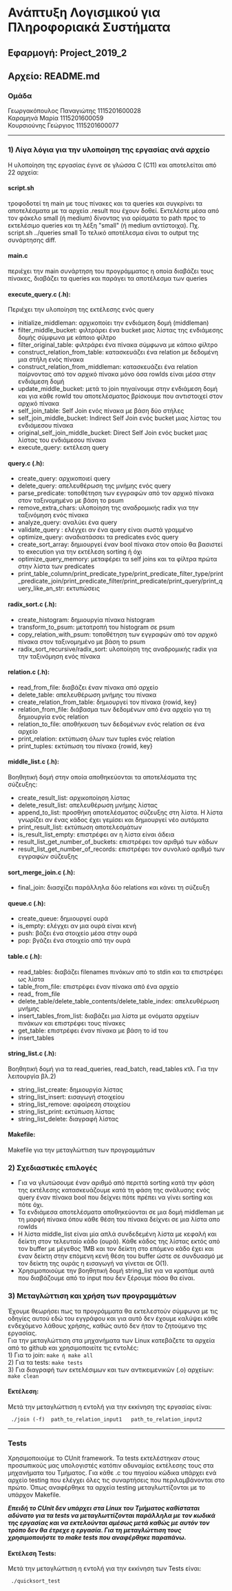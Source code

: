 # Ανάπτυξη Λογισμικού για Πληροφοριακά Συστήματα
## Εφαρμογή: Project_2019_2
## Αρχείο: README.md  
### Ομάδα
Γεωργακόπουλος Παναγιώτης 1115201600028\
Καραμηνά Μαρία            1115201600059\
Κουρσιούνης Γεώργιος      1115201600077
- - - -

### 1) Λίγα λόγια για την υλοποίηση της εργασίας ανά αρχείο
Η υλοποίηση της εργασίας έγινε σε γλώσσα C (C11) και αποτελείται από 22 αρχεία:

#### script.sh
τροφοδοτεί τη main με τους πίνακες και τα queries και συγκρίνει τα αποτελέσματα με τα αρχεία .result που έχουν δοθεί.
Εκτελέστε μέσα από τον φάκελο small (ή medium) δίνοντας για ορίσματα το path προς το εκτελέσιμο queries και τη λέξη "small" (ή medium αντίστοιχα).
Πχ. script.sh ../queries small
Το τελικό αποτέλεσμα είναι το output της συνάρτησης diff.

#### main.c
περιέχει την main συνάρτηση του προγράμματος η οποία διαβάζει τους πίνακες, διαβάζει τα queries και παράγει τα αποτέλεσμα των queries

#### execute_query.c (.h): 
Περιέχει την υλοποίηση της εκτέλεσης ενός query
* initialize_middleman: αρχικοποίει την ενδιάμεση δομή (middleman)
* filter_middle_bucket: φιλτράρει ένα bucket μιας λίστας της ενδιάμεσης δομής σύμφωνα με κάποιο φίλτρο
* filter_original_table: φιλτράρει ένα πίνακα σύμφωνα με κάποιο φίλτρο
* construct_relation_from_table: κατασκευάζει ένα relation με δεδομένη μια στήλη ενός πίνακα
* construct_relation_from_middleman: κατασκευάζει ένα relation παίρνοντας από τον αρχικό πίνακα μόνο όσα rowIds είναι μέσα στην ενδιάμεση δομή
* update_middle_bucket: μετά το join πηγαίνουμε στην ενδιάμεση δομή και για κάθε rowId του αποτελέσματος βρίσκουμε που αντιστοιχεί στον αρχικό πίνακα
* self_join_table: Self Join ενός πίνακα με βάση δύο στήλες
* self_join_middle_bucket: Indirect Self Join ενός bucket μιας λίστας του ενδιάμεσου πίνακα
* original_self_join_middle_bucket: Direct Self Join ενός bucket μιας λίστας του ενδιάμεσου πίνακα
* execute_query: εκτέλεση query

#### query.c (.h):
* create_query: αρχικοποιεί query
* delete_query: απελευθέρωση της μνήμης ενός query
* parse_predicate: τοποθέτηση των εγγραφών από τον αρχικό πίνακα στον ταξινομημένο με βάση το psum
* remove_extra_chars: υλοποίηση της αναδρομικής radix για την ταξινόμηση ενός πίνακα
* analyze_query: αναλύει ένα query
* validate_query : ελέγχει αν ένα query είναι σωστά γραμμένο
* optimize_query: αναδιατάσσει τα predicates ενός query
* create_sort_array: δημιουργεί έναν bool πίνακα στον οποίο θα βασιστεί το execution για την εκτέλεση sorting ή όχι
* optimize_query_memory: μεταφέρει τα self joins και τα φίλτρα πρώτα στην λίστα των predicates
* print_table_column/print_predicate_type/print_predicate_filter_type/print_predicate_join/print_predicate_filter/print_predicate/print_query/print_query_like_an_str: εκτυπώσεις

#### radix_sort.c (.h):
* create_histogram: δημιουργία πίνακα histogram
* transform_to_psum: μετατροπή του histogram σε psum
* copy_relation_with_psum: τοποθέτηση των εγγραφών από τον αρχικό πίνακα στον ταξινομημένο με βάση το psum
* radix_sort_recursive/radix_sort: υλοποίηση της αναδρομικής radix για την ταξινόμηση ενός πίνακα

#### relation.c (.h):
* read_from_file: διαβάζει έναν πίνακα από αρχείο
* delete_table: απελευθέρωση μνήμης του πίνακα
* create_relation_from_table: δημιουργεί τον πίνακα {rowid, key}
* relation_from_file: διάβασμα των δεδομένων από ένα αρχείο για τη δημιουργία ενός relation
* relation_to_file: αποθήκευση των δεδομένων ενός relation σε ένα αρχείο
* print_relation: εκτύπωση όλων των tuples ενός relation
* print_tuples: εκτύπωση του πίνακα {rowid, key}

#### middle_list.c (.h):
Βοηθητική δομή στην οποία αποθηκεύονται τα αποτελέσματα της σύζευξης:
* create_result_list: αρχικοποίηση λίστας
* delete_result_list: απελευθέρωση μνήμης λίστας
* append_to_list: προσθήκη αποτελέσματος σύζευξης στη λίστα. Η λίστα γνωρίζει αν ένας κάδος έχει γεμίσει και δημιουργεί νέο αυτόματα
* print_result_list: εκτύπωση αποτελεσμάτων
* is_result_list_empty: επιστρέφει αν η λίστα είναι άδεια
* result_list_get_number_of_buckets: επιστρέφει τον αριθμό των κάδων
* result_list_get_number_of_records: επιστρέφει τον συνολικό αριθμό των εγγραφών σύζευξης

#### sort_merge_join.c (.h):
* final_join: διασχίζει παράλληλα δύο relations και κάνει τη σύζευξη

#### queue.c (.h):  
* create_queue: δημιουργεί ουρά
* is_empty: ελέγχει αν μια ουρά είναι κενή
* push: βάζει ένα στοιχείο μέσα στην ουρά
* pop: βγάζει ένα στοιχείο από την ουρά

#### table.c (.h): 
* read_tables: διαβάζει filenames πινάκων από το stdin και τα επιστρέφει ως λίστα
* table_from_file: επιστρέφει έναν πίνακα από ένα αρχείο
* read_ from_file
* delete_table/delete_table_contents/delete_table_index: απελευθέρωση μνήμης
* insert_tables_from_list: διαβάζει μια λίστα με ονόματα αρχείων πινάκων και επιστρέφει τους πίνακες
* get_table: επιστρέφει έναν πίνακα με βάση το id του
* insert_tables

#### string_list.c (.h): 
Βοηθητική δομή για τα read_queries, read_batch, read_tables κτλ. Για την λειτουργία βλ.2)
* string_list_create: δημιουργία λίστας
* string_list_insert: εισαγωγή στοιχείου
* string_list_remove: αφαίρεση στοιχείου
* string_list_print: εκτύπωση λίστας
* string_list_delete: διαγραφή λίστας

#### Makefile:  
Makefile για την μεταγλώττιση των προγραμμάτων


    
### 2) Σχεδιαστικές επιλογές
* Για να γλυτώσουμε έναν αριθμό από περιττά sorting κατά την φάση της εκτέλεσης κατασκευάζουμε κατά τη φάση της ανάλυσης ενός query έναν πίνακα bool που δείχνει πότε πρέπει να γίνει sorting και πότε όχι.
* Τα ενδιάμεσα αποτελέσματα αποθηκεύονται σε μια δομή middleman με τη μορφή πίνακα όπου κάθε θέση του πίνακα δείχνει σε μια λίστα απο rowIds
* Η λίστα middle_list είναι μία απλά συνδεδεμένη λίστα με κεφαλή και δείκτη στον τελευταίο κάδο (ουρά). Κάθε κάδος της λίστας εκτός από τον buffer με μέγεθος 1MΒ και τον δείκτη στο επόμενο κάδο έχει και έναν δείκτη στην επόμενη κενή θέση του buffer ώστε σε συνδυασμό με τον δείκτη της ουράς η εισαγωγή να γίνεται σε Ο(1).
* Χρησιμοποιούμε την βοηθητική δομή string_list για να κρατάμε αυτά που διαβάζουμε από το input που δεν ξέρουμε πόσα θα είναι.


### 3) Μεταγλώττιση και χρήση των προγραμμάτων
Έχουμε θεωρήσει πως τα προγράμματα θα εκτελεστούν σύμφωνα με τις οδηγίες αυτού εδώ του εγγράφου
και για αυτό δεν έχουμε καλύψει κάθε ενδεχόμενο λάθους χρήσης, καθώς αυτό δεν ήταν το ζητούμενο της εργασίας.\
Για την μεταγλώττιση στα μηχανήματα των Linux κατεβάζετε τα αρχεία από το github και χρησιμοποιείτε τις εντολές:\
    1) Για το join: ```make ή make all```\
    2) Για τα tests: ```make tests```\
    3) Για διαγραφή των εκτελέσιμων και των αντικειμενικών (.o) αρχείων: ```make clean```
    
#### Εκτέλεση:
Μετά την μεταγλώττιση η εντολή για την εκκίνηση της εργασίας είναι: 
```
 ./join (-f)  path_to_relation_input1   path_to_relation_input2  
```
 
 - - - -
 
 ### Tests
Χρησιμοποιούμε το CUnit framework. Τα tests εκτελέστηκαν στους προσωπικούς μας υπολογιστές κατόπιν αδυναμίας εκτέλεσης τους στα μηχανήματα του Τμήματος. Για κάθε .c του πηγαίου κώδικα υπάρχει ενά αρχείο testing που ελέγχει όλες τις συναρτήσεις που περιλαμβάνονται στο πρώτο. Όπως αναφέρθηκε τα αρχεία testing μεταγλωττίζονται με το υπάρχον Makefile.

***Επειδή το CUnit δεν υπάρχει στα Linux του Τμήματος καθίσταται αδύνατο για τα tests να μεταγλωττίζονται παράλληλα με τον κωδικά της εργασίας και να εκτελούνται αμέσως μετά καθώς με αυτόν τον τρόπο δεν θα έτρεχε η εργασία. Για τη μεταγλώττιση τους χρησιμοποιήστε το make tests που αναφέρθηκε παραπάνω.***

#### Εκτέλεση Tests:
Μετά την μεταγλώττιση η εντολή για την εκκίνηση των Tests είναι: 
```
 ./quicksort_test
```

